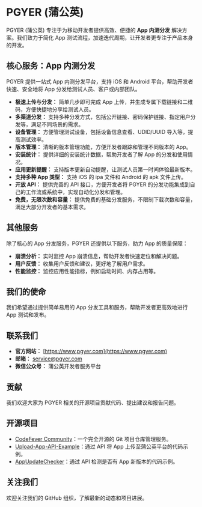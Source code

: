 # PGYER (蒲公英)

PGYER (蒲公英) 专注于为移动开发者提供高效、便捷的 **App 内测分发** 解决方案。我们致力于简化 App 测试流程，加速迭代周期，让开发者更专注于产品本身的开发。

## 核心服务：App 内测分发

PGYER 提供一站式 App 内测分发平台，支持 iOS 和 Android 平台，帮助开发者快速、安全地将 App 分发给测试人员、客户或内部团队。

*   **极速上传与分发：** 简单几步即可完成 App 上传，并生成专属下载链接和二维码，方便快捷地分享给测试人员。
*   **多渠道分发：** 支持多种分发方式，包括公开链接、密码保护链接、指定用户分发等，满足不同场景的需求。
*   **设备管理：** 方便管理测试设备，包括设备信息查看、UDID/UUID 导入等，提高测试效率。
*   **版本管理：** 清晰的版本管理功能，方便开发者跟踪和管理不同版本的 App。
*   **安装统计：** 提供详细的安装统计数据，帮助开发者了解 App 的分发和使用情况。
*   **应用更新提醒：** 支持版本更新自动提醒，让测试人员第一时间体验最新版本。
*   **支持多种 App 类型：** 支持 iOS 的 ipa 文件和 Android 的 apk 文件上传。
*   **开放 API：** 提供完善的 API 接口，方便开发者将 PGYER 的分发功能集成到自己的工作流或系统中，实现自动化分发和管理。
*   **免费，无限次数和容量：** 提供免费的基础分发服务，不限制下载次数和容量，满足大部分开发者的基本需求。

## 其他服务

除了核心的 App 分发服务，PGYER 还提供以下服务，助力 App 的质量保障：

*   **崩溃分析：** 实时监控 App 崩溃信息，帮助开发者快速定位和解决问题。
*   **用户反馈：** 收集用户反馈和建议，更好地了解用户需求。
*   **性能监控：** 监控应用性能指标，例如启动时间、内存占用等。

## 我们的使命

我们希望通过提供简单易用的 App 分发工具和服务，帮助开发者更高效地进行 App 测试和发布。

## 联系我们

*   **官方网站：** [https://www.pgyer.com](https://www.pgyer.com)
*   **邮箱：** service@pgyer.com
*   **微信公众号：** 蒲公英开发者服务平台

## 贡献

我们欢迎大家为 PGYER 相关的开源项目贡献代码、提出建议和报告问题。

## 开源项目

*   [CodeFever Community](https://github.com/PGYER/codefever)：一个完全开源的 Git 项目仓库管理服务。
*   [Upload-App-API-Example](https://github.com/PGYER/upload-app-api-example)：通过 API 将 App 上传至蒲公英平台的代码示例。
*   [AppUpdateChecker](https://github.com/PGYER/AppUpdateChecker)：通过 API 检测是否有 App 新版本的代码示例。

## 关注我们

欢迎关注我们的 GitHub 组织，了解最新的动态和项目进展。
